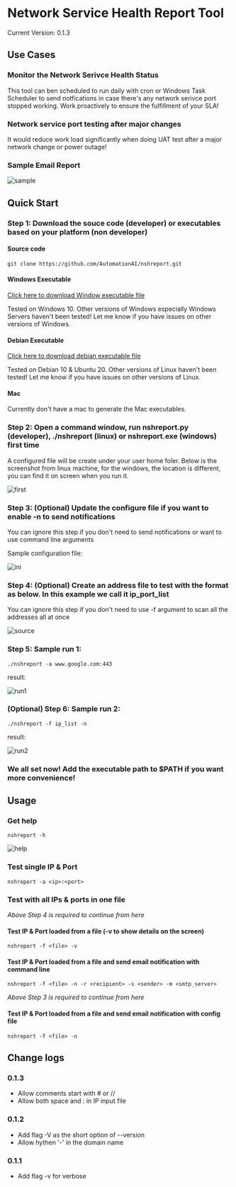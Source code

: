 # Network Service Health Report Tool
Current Version: 0.1.3
## Use Cases
### Monitor the Network Serivce Health Status
This tool can ben scheduled to run daily with cron or Windows Task Scheduler to send notfications in case there's any network serivce port stopped working. Work proactively to ensure the fulfillment of your SLA!

### Network service port testing after major changes
It would reduce work load significantly when doing UAT test after a major network change or power outage!

### Sample Email Report
![sample](sample.png)

## Quick Start
### Step 1: Download the souce code (developer) or executables based on your platform (non developer)

#### Source code
`git clone https://github.com/AutomationAI/nshreport.git`

#### Windows Executable
[Click here to download Window executable file](https://github.com/automationai/nshreport/raw/main/dist/nshreport.exe)

Tested on Windows 10. Other versions of Windows especially Windows Servers haven't been tested! Let me know if you have issues on other versions of Windows.

#### Debian Executable
[Click here to download debian executable file](https://github.com/automationai/nshreport/raw/main/dist/nshreport)

Tested on Debian 10 & Ubuntu 20. Other versions of Linux haven't been tested! Let me know if you have issues on other versions of Linux.

#### Mac

Currently don't have a mac to generate the Mac executables.

### Step 2: Open a command window, run nshreport.py (developer), ./nshreport (linux) or nshreport.exe (windows) first time
A configured file will be create under your user home foler. Below is the screenshot from linux machine, for the windows, the location is different, you can find it on screen when you run it.

![first](first.png)

### Step 3: (Optional) Update the configure file if you want to enable -n to send notifications
You can ignore this step if you don't need to send notifications or want to use command line arguments

Sample configuration file:

![ini](ini.png)

### Step 4: (Optional) Create an address file to test with the format as below. In this example we call it ip_port_list
You can ignore this step if you don't need to use -f argument to scan all the addresses all at once

![source](source.png)

### Step 5: Sample run 1:
`./nshreport -a www.google.com:443`

result:

![run1](run1.png)

### (Optional) Step 6: Sample run 2:
`./nshreport -f ip_list -n`

result:

![run2](run2.png)

### We all set now! Add the executable path to $PATH if you want more convenience!

## Usage
### Get help
`nshreport -h`

![help](help.png)

### Test single IP & Port
`nshreport -a <ip>:<port>`

### Test with all IPs & ports in one file
*Above Step 4 is required to continue from here*
#### Test IP & Port loaded from a file (-v to show details on the screen)
`nshreport -f <file> -v`
#### Test IP & Port loaded from a file and send email notification with command line
`nshreport -f <file> -n -r <recipient> -s <sender> -m <smtp_server>`

*Above Step 3 is required to continue from here*

#### Test IP & Port loaded from a file and send email notification with config file
`nshreport -f <file> -n`

## Change logs
### 0.1.3
- Allow comments start with # or //
- Allow both space and : in IP input file

### 0.1.2
- Add flag -V as the short option of --version
- Allow hythen '-' in the domain name

### 0.1.1
- Add flag -v for verbose